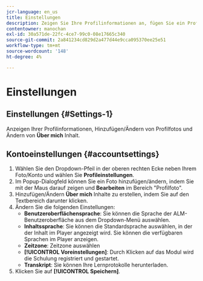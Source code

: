 ```yaml
---
jcr-language: en_us
title: Einstellungen
description: Zeigen Sie Ihre Profilinformationen an, fügen Sie ein Profilfoto hinzu bzw. ändern Sie es und ändern Sie den Inhalt von "Über mich".
contentowner: manochan
exl-id: 30a571de-22fc-4ce7-99c0-08e17665c340
source-git-commit: 2a841234cd829d2a477d44e9cca095370ee25e51
workflow-type: tm+mt
source-wordcount: '148'
ht-degree: 4%

---
```


# Einstellungen

## Einstellungen {#Settings-1}

Anzeigen Ihrer Profilinformationen, Hinzufügen/Ändern von Profilfotos und Ändern von **Über mich** Inhalt.

## Kontoeinstellungen {#accountsettings}

1. Wählen Sie den Dropdown-Pfeil in der oberen rechten Ecke neben Ihrem Foto/Konto und wählen Sie **Profileinstellungen**.
1. Im Popup-Dialogfeld können Sie ein Foto hinzufügen/ändern, indem Sie mit der Maus darauf zeigen und **Bearbeiten** im Bereich &quot;Profilfoto&quot;.
1. Hinzufügen/Ändern **Über mich** Inhalte zu erstellen, indem Sie auf den Textbereich darunter klicken.
1. Ändern Sie die folgenden Einstellungen:
   * **Benutzeroberflächensprache**: Sie können die Sprache der ALM-Benutzeroberfläche aus dem Dropdown-Menü auswählen.
   * **Inhaltssprache**: Sie können die Standardsprache auswählen, in der der Inhalt im Player angezeigt wird. Sie können die verfügbaren Sprachen im Player anzeigen.
   * **Zeitzone**: Zeitzone auswählen
   * **[!UICONTROL Voreinstellungen]**: Durch Klicken auf das Modul wird die Schulung registriert und gestartet.
   * **Transkript**: Sie können Ihre Lernprotokolle herunterladen.
1. Klicken Sie auf **[!UICONTROL Speichern]**.
